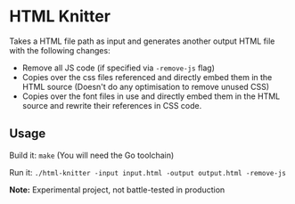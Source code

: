 HTML Knitter
============

Takes a HTML file path as input and generates another output HTML file with the following changes:

- Remove all JS code (if specified via `-remove-js` flag)
- Copies over the css files referenced and directly embed them in the HTML source (Doesn't do any optimisation to remove unused CSS)
- Copies over the font files in use and directly embed them in the HTML source and rewrite their references in CSS code.

## Usage

Build it: `make` (You will need the Go toolchain)

Run it: `./html-knitter -input input.html -output output.html -remove-js`

**Note:** Experimental project, not battle-tested in production
